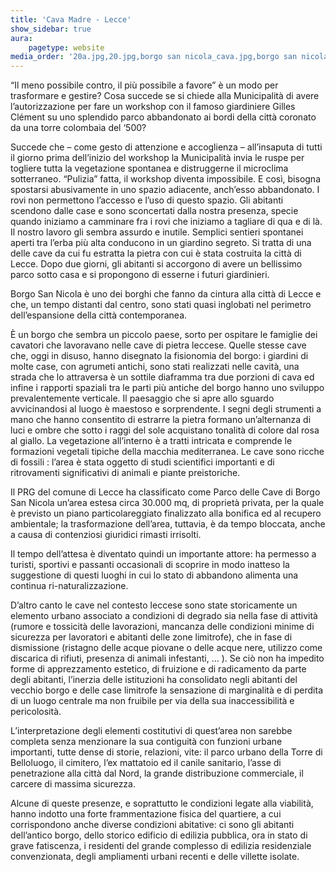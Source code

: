 ```yaml
---
title: 'Cava Madre - Lecce'
show_sidebar: true
aura:
    pagetype: website
media_order: '20a.jpg,20.jpg,borgo san nicola_cava.jpg,borgo san nicola_cava 4.jpg,borgo san nicola_cava 3.jpg,borgo san nicola_cava 2.jpg'
---
```


“Il meno possibile contro, il più possibile a favore” è un modo per trasformare e gestire?
Cosa succede se si chiede alla Municipalità di avere l’autorizzazione per fare un workshop con il famoso giardiniere Gilles Clément su uno splendido parco abbandonato ai bordi della città coronato da una torre colombaia del ‘500?

Succede che – come gesto di attenzione e accoglienza – all’insaputa di tutti il giorno prima dell’inizio del workshop la Municipalità invia le ruspe per togliere tutta la vegetazione spontanea e distruggerne il microclima sotterraneo. “Pulizia” fatta, il workshop diventa impossibile.
E così, bisogna spostarsi abusivamente in uno spazio adiacente, anch’esso abbandonato. I rovi non permettono l’accesso e l’uso di questo spazio. Gli abitanti scendono dalle case e sono sconcertati dalla nostra presenza, specie quando iniziamo a camminare fra i rovi che iniziamo a tagliare di qua e di là. Il nostro lavoro gli sembra assurdo e inutile. Semplici sentieri spontanei aperti tra l’erba più alta conducono in un giardino segreto. Si tratta di una delle cave da cui fu estratta la pietra con cui è stata costruita la città di Lecce. Dopo due giorni, gli abitanti si accorgono di avere un bellissimo parco sotto casa e si propongono di esserne i futuri giardinieri.

Borgo San Nicola è uno dei borghi che fanno da cintura alla città di Lecce e che, un tempo distanti dal centro, sono stati quasi inglobati nel perimetro dell’espansione della città contemporanea.

È un borgo che sembra un piccolo paese, sorto per ospitare le famiglie dei cavatori che lavoravano nelle cave di pietra leccese. Quelle stesse cave che, oggi in disuso, hanno disegnato la fisionomia del borgo: i giardini di molte case, con agrumeti antichi, sono stati realizzati nelle cavità, una strada che lo attraversa è un sottile diaframma tra due porzioni di cava ed infine i rapporti spaziali tra le parti più antiche del borgo hanno uno sviluppo prevalentemente verticale. Il paesaggio che si apre allo sguardo avvicinandosi al luogo è maestoso e sorprendente. I segni degli strumenti a mano che hanno consentito di estrarre la pietra formano un’alternanza di luci e ombre che sotto i raggi del sole acquistano tonalità di colore dal rosa al giallo. La vegetazione all’interno è a tratti intricata e comprende le formazioni vegetali tipiche della macchia mediterranea. Le cave sono ricche di fossili : l’area è stata oggetto di studi scientifici importanti e di ritrovamenti significativi di animali e piante preistoriche.

Il PRG del comune di Lecce ha classificato come Parco delle Cave di Borgo San Nicola un’area estesa circa 30.000 mq, di proprietà privata, per la quale è previsto un piano particolareggiato finalizzato alla bonifica ed al recupero ambientale; la trasformazione dell’area, tuttavia, è da tempo bloccata, anche a causa di contenziosi giuridici rimasti irrisolti.

Il tempo dell’attesa è diventato quindi un importante attore: ha permesso a turisti, sportivi e passanti occasionali di scoprire in modo inatteso la suggestione di questi luoghi in cui lo stato di abbandono alimenta una continua ri-naturalizzazione.

D’altro canto le cave nel contesto leccese sono state storicamente un elemento urbano associato a condizioni di degrado sia nella fase di attività (rumore e tossicità delle lavorazioni, mancanza delle condizioni minime di sicurezza per lavoratori e abitanti delle zone limitrofe), che in fase di dismissione (ristagno delle acque piovane o delle acque nere, utilizzo come discarica di rifiuti, presenza di animali infestanti, … ). Se ciò non ha impedito forme di apprezzamento estetico, di fruizione e di radicamento da parte degli abitanti, l’inerzia delle istituzioni ha consolidato negli abitanti del vecchio borgo e delle case limitrofe la sensazione di marginalità e di perdita di un luogo centrale ma non fruibile per via della sua inaccessibilità e pericolosità.

L’interpretazione degli elementi costitutivi di quest’area non sarebbe completa senza menzionare la sua contiguità con funzioni urbane importanti, tutte dense di storie, relazioni, vite: il parco urbano della Torre di Belloluogo, il cimitero, l’ex mattatoio ed il canile sanitario, l’asse di penetrazione alla città dal Nord, la grande distribuzione commerciale, il carcere di massima sicurezza.

Alcune di queste presenze, e soprattutto le condizioni legate alla viabilità, hanno indotto una forte frammentazione fisica del quartiere, a cui corrispondono anche diverse condizioni abitative: ci sono gli abitanti dell’antico borgo, dello storico edificio di edilizia pubblica, ora in stato di grave fatiscenza, i residenti del grande complesso di edilizia residenziale convenzionata, degli ampliamenti urbani recenti e delle villette isolate.


